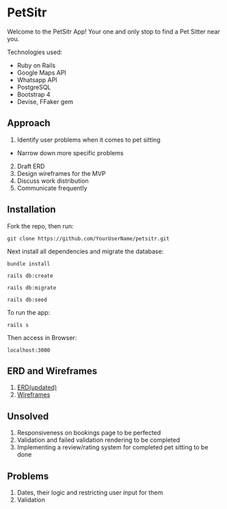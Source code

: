 # PetSitr

Welcome to the PetSitr App! Your one and only stop to find a Pet Sitter near you.

Technologies used:

* Ruby on Rails
* Google Maps API
* Whatsapp API
* PostgreSQL
* Bootstrap 4
* Devise, FFaker gem

## Approach

1. Identify user problems when it comes to pet sitting
  * Narrow down more specific problems
2. Draft ERD
3. Design wireframes for the MVP
4. Discuss work distribution
5. Communicate frequently

## Installation

Fork the repo, then run:

`git clone https://github.com/YourUserName/petsitr.git`

Next install all dependencies and migrate the database:

`bundle install`

`rails db:create`

`rails db:migrate`

`rails db:seed`

To run the app:

`rails s`

Then access in Browser:

`localhost:3000`

## ERD and Wireframes

1. [ERD(updated)](https://i.imgur.com/CeqwoP6.png)
2. [Wireframes](https://i.imgur.com/fKdinO2.jpg)

## Unsolved

1. Responsiveness on bookings page to be perfected
3. Validation and failed validation rendering to be completed
4. Implementing a review/rating system for completed pet sitting to be done

## Problems

1. Dates, their logic and restricting user input for them
2. Validation
